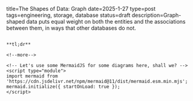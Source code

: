 title=The Shapes of Data: Graph
date=2025-1-27
type=post
tags=engineering, storage, database
status=draft
description=Graph-shaped data puts equal weight on both the entities and the associations between them, in ways that other databases do not.
~~~~~~

**tl;dr** 

<!--more-->

<!-- Let's use some MermaidJS for some diagrams here, shall we? -->
<script type="module">
import mermaid from 'https://cdn.jsdelivr.net/npm/mermaid@11/dist/mermaid.esm.min.mjs';
mermaid.initialize({ startOnLoad: true });
</script>

